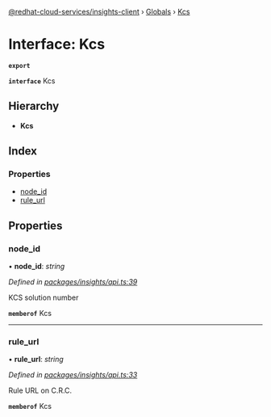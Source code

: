 [@redhat-cloud-services/insights-client](../README.md) › [Globals](../globals.md) › [Kcs](kcs.md)

# Interface: Kcs

**`export`** 

**`interface`** Kcs

## Hierarchy

* **Kcs**

## Index

### Properties

* [node_id](kcs.md#node_id)
* [rule_url](kcs.md#rule_url)

## Properties

###  node_id

• **node_id**: *string*

*Defined in [packages/insights/api.ts:39](https://github.com/RedHatInsights/javascript-clients/blob/master/packages/insights/api.ts#L39)*

KCS solution number

**`memberof`** Kcs

___

###  rule_url

• **rule_url**: *string*

*Defined in [packages/insights/api.ts:33](https://github.com/RedHatInsights/javascript-clients/blob/master/packages/insights/api.ts#L33)*

Rule URL on C.R.C.

**`memberof`** Kcs
